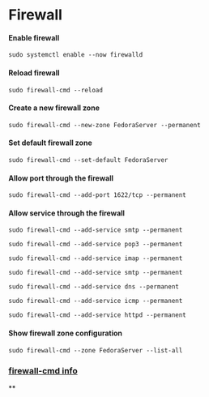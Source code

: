 # Firewall

#### Enable firewall

`sudo systemctl enable --now firewalld`

#### Reload firewall

`sudo firewall-cmd --reload`

#### Create a new firewall zone

`sudo firewall-cmd --new-zone FedoraServer --permanent`

#### Set default firewall zone

`sudo firewall-cmd --set-default FedoraServer`

#### Allow port through the firewall

`sudo firewall-cmd --add-port 1622/tcp --permanent`

#### Allow service through the firewall


`sudo firewall-cmd --add-service smtp --permanent`

`sudo firewall-cmd --add-service pop3 --permanent`

`sudo firewall-cmd --add-service imap --permanent`

`sudo firewall-cmd --add-service smtp --permanent`

`sudo firewall-cmd --add-service dns --permanent`

`sudo firewall-cmd --add-service icmp --permanent`

`sudo firewall-cmd --add-service httpd --permanent`

#### Show firewall zone configuration

`sudo firewall-cmd --zone FedoraServer --list-all`


### [firewall-cmd info](https://www.redhat.com/sysadmin/secure-linux-network-firewall-cmd)
**

